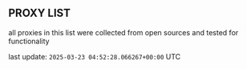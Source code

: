 ## PROXY LIST

all proxies in this list were collected from open sources and tested for functionality

last update: `2025-03-23 04:52:28.066267+00:00` UTC